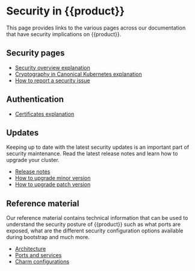 # Security in {{product}}

This page provides links to the various pages across our documentation that
have security implications on {{product}}.

## Security pages

- [Security overview explanation]
- [Cryptography in Canonical Kubernetes explanation]
- [How to report a security issue]

## Authentication

- [Certificates explanation]

## Updates

Keeping up to date with the latest security updates is an important part of
security maintenance. Read the latest release notes and learn how to upgrade
your cluster.

- [Release notes]
- [How to upgrade minor version]
- [How to upgrade patch version]

## Reference material

Our reference material contains technical information that can be used to
understand the security posture of {{product}} such as what ports are exposed,
what are the different security configuration options available during bootstrap
and much more.

- [Architecture]
- [Ports and services]
- [Charm configurations]


<!-- LINKS -->
[Architecture]:/charm/reference/architecture
[Ports and services]:/charm/reference/ports-and-services.md
[Release notes]:/charm/reference/releases.md
[Security overview explanation]: /charm/explanation/security.md
[How to upgrade minor version]: /charm/howto/upgrade-minor.md
[How to upgrade patch version]:/charm/howto/upgrade-patch.md
[Charm configurations]: /charm/reference/charm-configurations.md
[Cryptography in Canonical Kubernetes explanation]: /snap/explanation/security/crypto.md
[Certificates explanation]: /snap/explanation/security/certificates
[How to report a security issue]: /charm/howto/report-security-issue.md
